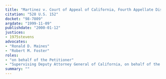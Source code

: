 ```yaml
---
title: "Martinez v. Court of Appeal of California, Fourth Appellate District"
citation: "528 U.S. 152"
docket: "98-7809"
argdate: "1999-11-09"
publishdate: "2000-01-12"
justices:
- 1975stevens
advocates:
- "Ronald D. Maines"
- "Robert M. Foster"
roles:
- "on behalf of the Petitioner"
- "Supervising Deputy Attorney General of California, on behalf of the Respondent"
summary: ""
---
```



